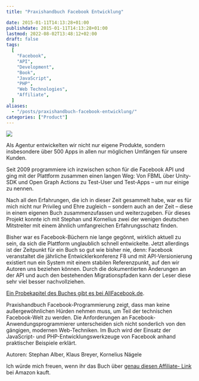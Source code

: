 ```yaml
---
title: "Praxishandbuch Facebook Entwicklung"

date: 2015-01-11T14:13:28+01:00
publishdate: 2015-01-11T14:13:28+01:00
lastmod: 2022-08-02T13:48:12+02:00
draft: false
tags:
  [
    "Facebook",
    "API",
    "Development",
    "Book",
    "JavaScript",
    "PHP",
    "Web Technologies",
    "Affiliate",
  ]
aliases:
  - "/posts/praxishandbuch-facebook-entwicklung/"
categories: ["Product"]
---
```


![](9783955617943.jpg)

Als Agentur entwickelten wir nicht nur eigene Produkte, sondern insbesondere über 500 Apps in allen nur möglichen Umfängen für unsere Kunden.

Seit 2009 programmiere ich inzwischen schon für die Facebook API und ging mit der Plattform zusammen einen langen Weg: Von FBML über Unity-SDK und Open Graph Actions zu Test-User und Test-Apps – um nur einige zu nennen.

Nach all den Erfahrungen, die ich in dieser Zeit gesammelt habe, war es für mich nicht nur Privileg und Ehre zugleich – sondern auch an der Zeit – diese in einem eigenen Buch zusammenzufassen und weiterzugeben. Für dieses Projekt konnte ich mit Stephan und Kornelius zwei der wenigen deutschen Mitstreiter mit einem ähnlich umfangreichen Erfahrungsschatz finden.

Bisher war es Facebook-Büchern nie lange gegönnt, wirklich aktuell zu sein, da sich die Plattform unglaublich schnell entwickelte. Jetzt allerdings ist der Zeitpunkt für ein Buch so gut wie bisher nie, denn: Facebook veranstaltet die jährliche Entwicklerkonferenz F8 und mit API-Versionierung existiert nun ein System mit einem stabilen Referenzpunkt, auf den wir Autoren uns beziehen können. Durch die dokumentierten Änderungen an der API und auch den bestehenden Migrationspfaden kann der Leser diese sehr viel besser nachvollziehen.

[Ein Probekapitel des Buches gibt es bei AllFacebook.de](http://allfacebook.de/allgemeines/anwendungsoptimierung-und-erfolgsmessung-kostenloses-buchkapitel-als-exklusiver-download-pdf-24-seiten).

Praxishandbuch Facebook-Programmierung zeigt, dass man keine außergewöhnlichen Hürden nehmen muss, um Teil der technischen Facebook-Welt zu werden. Die Anforderungen an Facebook-Anwendungsprogrammierer unterscheiden sich nicht sonderlich von den gängigen, modernen Web-Techniken. Im Buch wird der Einsatz der JavaScript- und PHP-Entwicklungswerkzeuge von Facebook anhand praktischer Beispiele erklärt.

Autoren: Stephan Alber, Klaus Breyer, Kornelius Nägele

Ich würde mich freuen, wenn ihr das Buch über [genau diesen Affiliate- Link](http://amzn.to/2AmXw59) bei Amazon kauft.
